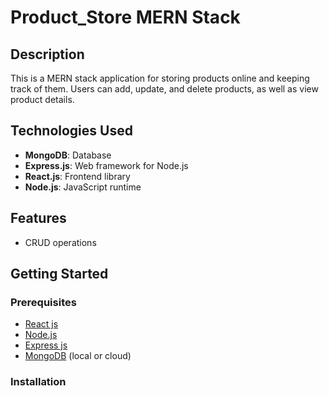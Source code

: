# Product_Store MERN Stack

## Description

This is a MERN stack application for storing products online and keeping track of them. Users can add, update, and delete products, as well as view product details.

## Technologies Used

- **MongoDB**: Database
- **Express.js**: Web framework for Node.js
- **React.js**: Frontend library
- **Node.js**: JavaScript runtime

## Features

- CRUD operations

## Getting Started

### Prerequisites

- [React js](https://react.dev/learn)
- [Node.js](https://nodejs.org/)
- [Express js](https://expressjs.com/)
- [MongoDB](https://www.mongodb.com/) (local or cloud)

### Installation
